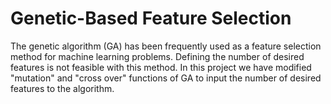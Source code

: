 # Genetic-Based Feature Selection

The genetic algorithm (GA) has been frequently used as a feature selection method for machine learning problems. Defining the number of desired features is not feasible with this method. In this project we have modified "mutation" and "cross over" functions of GA to input the number of desired features to the algorithm.  
